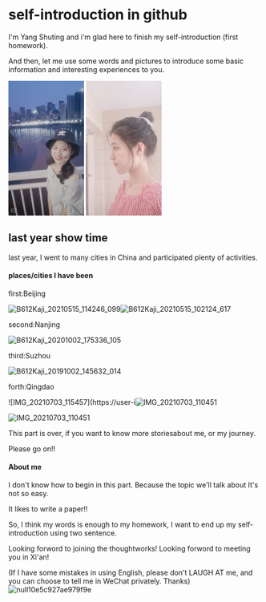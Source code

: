 # self-introduction in github 
  I'm Yang Shuting and i'm glad here to finish my self-introduction (first homework).
  
  And then, let me use some words and pictures to introduce some basic information and interesting experiences to you.

<img src="B612Kaji_20190913_192320_980.jpg" width="30%" />
<img src="1264574b71596681.jpg" width="30%" />

## last year show time
last year, I went to many cities in China and participated plenty of activities.

#### places/cities I have been
first:Beijing

![B612Kaji_20210515_114246_099](https://user-images.githubusercontent.com/103483609/163665136-420b1497-a90b-4286-82b5-a8b8f7bcb3e5.jpg)![B612Kaji_20210515_102124_617](https://user-images.githubusercontent.com/103483609/163665141-76c5d087-e0fb-489b-8c97-6df6b5064c5a.jpg)


second:Nanjing

![B612Kaji_20201002_175336_105](https://user-images.githubusercontent.com/103483609/163665283-e6835979-1606-4b44-842e-13029e0af096.jpg)

third:Suzhou 

![B612Kaji_20191002_145632_014](https://user-images.githubusercontent.com/103483609/163665162-427e8761-e97d-48d1-a4d1-39dca339cc0e.jpg)

forth:Qingdao


![IMG_20210703_115457](https://user-i![IMG_20210703_110451](https://user-images.githubusercontent.com/103483609/163665202-32a5629e-789b-46a5-9e1b-1dce1e4881b5.jpg)

![IMG_20210703_110451](https://user-images.githubusercontent.com/103483609/163665332-ca1dc150-1856-4042-8d55-e803eafe9724.jpg)

This part is over, if you want to know more storiesabout me, or my journey. 

Please go on!!

#### About me 
I don't know how to begin in this part. Because the topic we'll talk about It's not so easy.

It likes to write a paper!!

So, I think my words is enough to my homework, I want to end up my self-introduction using two sentence.

Looking forword to joining the thoughtworks!
Looking forword to meeting you in Xi'an!

(If I have some mistakes in using English, please don't LAUGH AT me, and you can choose to tell me in WeChat privately. Thanks)
![null10e5c927ae979f9e](https://user-images.githubusercontent.com/103483609/163665219-a40fd2b9-2047-4f63-83ff-83608c1e7983.jpg)
